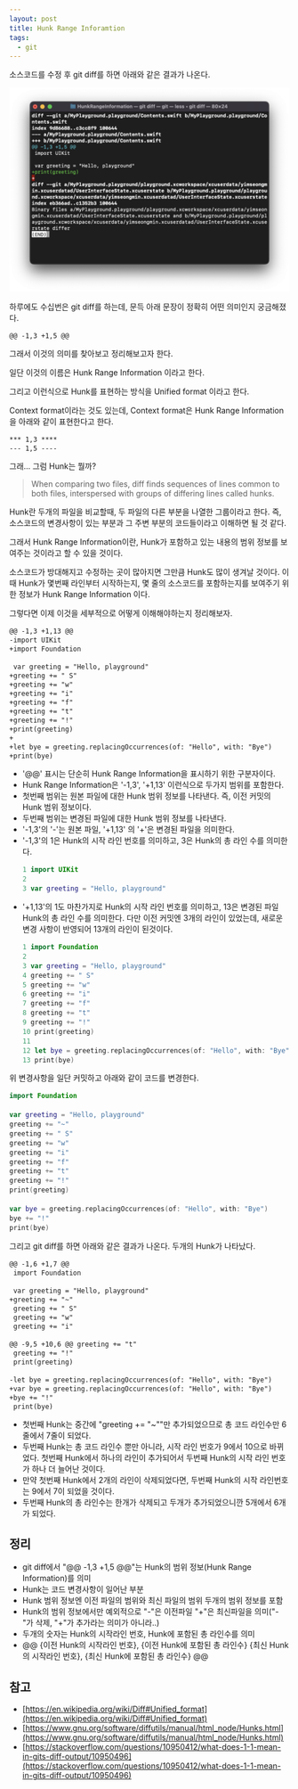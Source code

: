 ```yaml
---
layout: post
title: Hunk Range Inforamtion
tags:
  - git
---
```


소스코드를 수정 후 git diff를 하면 아래와 같은 결과가 나온다.

![git_diff](/assets/images/git_diff.png)

하루에도 수십번은 git diff를 하는데, 문득 아래 문장이 정확히 어떤 의미인지 궁금해졌다.

```
@@ -1,3 +1,5 @@
```

그래서 이것의 의미를 찾아보고 정리해보고자 한다.

일단 이것의 이름은 Hunk Range Information 이라고 한다.

그리고 이런식으로 Hunk를 표현하는 방식을 Unified format 이라고 한다.

Context format이라는 것도 있는데, Context format은 Hunk Range Information을 아래와 같이 표현한다고 한다.

```
*** 1,3 ****
--- 1,5 ----
```

그래... 그럼 Hunk는 뭘까?

> When comparing two files, diff finds sequences of lines common to both files, interspersed with groups of differing lines called hunks.

Hunk란 두개의 파일을 비교할때, 두 파일의 다른 부분을 나열한 그룹이라고 한다. 즉, 소스코드의 변경사항이 있는 부분과 그 주변 부분의 코드들이라고 이해하면 될 것 같다.

그래서 Hunk Range Information이란, Hunk가 포함하고 있는 내용의 범위 정보를 보여주는 것이라고 할 수 있을 것이다.

소스코드가 방대해지고 수정하는 곳이 많아지면 그만큼 Hunk도 많이 생겨날 것이다. 이때 Hunk가 몇번째 라인부터 시작하는지, 몇 줄의 소스코드를 포함하는지를 보여주기 위한 정보가 Hunk Range Information 이다.

그렇다면 이제 이것을 세부적으로 어떻게 이해해야하는지 정리해보자.

```
@@ -1,3 +1,13 @@
-import UIKit
+import Foundation

 var greeting = "Hello, playground"
+greeting += " S"
+greeting += "w"
+greeting += "i"
+greeting += "f"
+greeting += "t"
+greeting += "!"
+print(greeting)
+
+let bye = greeting.replacingOccurrences(of: "Hello", with: "Bye")
+print(bye)
```

- '@@' 표시는 단순히 Hunk Range Information을 표시하기 위한 구분자이다.
- Hunk Range Information은 '-1,3', '+1,13' 이런식으로 두가지 범위를 포함한다.
- 첫번째 범위는 원본 파일에 대한 Hunk 범위 정보를 나타낸다. 즉, 이전 커밋의 Hunk 범위 정보이다.
- 두번째 범위는 변경된 파일에 대한 Hunk 범위 정보를 나타낸다.
- '-1,3'의 '-'는 원본 파일, '+1,13' 의 '+'은 변경된 파일을 의미한다.
- '-1,3'의 1은 Hunk의 시작 라인 번호를 의미하고, 3은 Hunk의 총 라인 수를 의미한다.
  ```swift
  1 import UIKit
  2
  3 var greeting = "Hello, playground"
  ```
- '+1,13'의 1도 마찬가지로 Hunk의 시작 라인 번호를 의미하고, 13은 변경된 파일 Hunk의 총 라인 수를 의미한다. 다만 이전 커밋엔 3개의 라인이 있었는데, 새로운 변경 사항이 반영되어 13개의 라인이 된것이다.
  ```swift
  1 import Foundation
  2
  3 var greeting = "Hello, playground"
  4 greeting += " S"
  5 greeting += "w"
  6 greeting += "i"
  7 greeting += "f"
  8 greeting += "t"
  9 greeting += "!"
  10 print(greeting)
  11
  12 let bye = greeting.replacingOccurrences(of: "Hello", with: "Bye")
  13 print(bye)
  ```

위 변경사항을 일단 커밋하고 아래와 같이 코드를 변경한다.

```swift
import Foundation

var greeting = "Hello, playground"
greeting += "~"
greeting += " S"
greeting += "w"
greeting += "i"
greeting += "f"
greeting += "t"
greeting += "!"
print(greeting)

var bye = greeting.replacingOccurrences(of: "Hello", with: "Bye")
bye += "!"
print(bye)
```

그리고 git diff를 하면 아래와 같은 결과가 나온다.
두개의 Hunk가 나타났다.

```
@@ -1,6 +1,7 @@
 import Foundation

 var greeting = "Hello, playground"
+greeting += "~"
 greeting += " S"
 greeting += "w"
 greeting += "i"

@@ -9,5 +10,6 @@ greeting += "t"
 greeting += "!"
 print(greeting)

-let bye = greeting.replacingOccurrences(of: "Hello", with: "Bye")
+var bye = greeting.replacingOccurrences(of: "Hello", with: "Bye")
+bye += "!"
 print(bye)
```

- 첫번째 Hunk는 중간에 "greeting += "~""만 추가되었으므로 총 코드 라인수만 6줄에서 7줄이 되었다.
- 두번째 Hunk는 총 코드 라인수 뿐만 아니라, 시작 라인 번호가 9에서 10으로 바뀌었다. 첫번째 Hunk에서 하나의 라인이 추가되어서 두번째 Hunk의 시작 라인 번호가 하나 더 늘어난 것이다.
- 만약 첫번째 Hunk에서 2개의 라인이 삭제되었다면, 두번째 Hunk의 시작 라인번호는 9에서 7이 되었을 것이다.
- 두번째 Hunk의 총 라인수는 한개가 삭제되고 두개가 추가되었으니깐 5개에서 6개가 되었다.

## 정리

- git diff에서 "@@ -1,3 +1,5 @@"는 Hunk의 범위 정보(Hunk Range Information)를 의미
- Hunk는 코드 변경사항이 일어난 부분
- Hunk 범위 정보엔 이전 파일의 범위와 최신 파일의 범위 두개의 범위 정보를 포함
- Hunk의 범위 정보에서만 예외적으로 "-"은 이전파일 "+"은 최신파일을 의미("-"가 삭제, "+"가 추가라는 의미가 아니라..)
- 두개의 숫자는 Hunk의 시작라인 번호, Hunk에 포함된 총 라인수를 의미
- @@ {이전 Hunk의 시작라인 번호}, {이전 Hunk에 포함된 총 라인수} {최신 Hunk의 시작라인 번호}, {최신 Hunk에 포함된 총 라인수} @@

## 참고

- [https://en.wikipedia.org/wiki/Diff#Unified_format](https://en.wikipedia.org/wiki/Diff#Unified_format)
- [https://www.gnu.org/software/diffutils/manual/html_node/Hunks.html](https://www.gnu.org/software/diffutils/manual/html_node/Hunks.html)
- [https://stackoverflow.com/questions/10950412/what-does-1-1-mean-in-gits-diff-output/10950496](https://stackoverflow.com/questions/10950412/what-does-1-1-mean-in-gits-diff-output/10950496)
